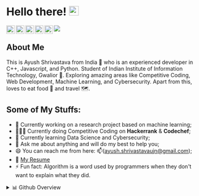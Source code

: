 # Hello there! <img src="https://media.giphy.com/media/hvRJCLFzcasrR4ia7z/giphy.gif" width="25px">

<a href="https://twitter.com/ayush020198">
  <img align="left" alt="Ayush Shrivastava | Twitter" width="22px" src="https://cdn.jsdelivr.net/npm/simple-icons@v3/icons/twitter.svg" />
</a>
<a href="https://www.linkedin.com/in/ayush-shrivastava-99b15b160/">
  <img align="left" alt="Ayush Shrivastava | LinkedIn" width="22px" src="https://cdn.jsdelivr.net/npm/simple-icons@v3/icons/linkedin.svg" />
</a>
<a href="https://t.me/ayush020198">
  <img align="left" alt="Ayush Shrivastava | Telegram" width="22px" src="https://cdn.jsdelivr.net/npm/simple-icons@v3/icons/telegram.svg" />
</a>
<a href="https://www.instagram.com/ayush.00786/">
  <img align="left" alt="Ayush Shrivastava | Instagram" width="22px" src="https://cdn.jsdelivr.net/npm/simple-icons@v3/icons/instagram.svg" />
</a>
<a href="https://www.hackerrank.com/ayush_shrivasta2">
  <img align="left" alt="Ayush Shrivastava | Hackerrank" width="22px" src="https://cdn.jsdelivr.net/npm/simple-icons@3.6.1/icons/hackerrank.svg" />
</a>

![](https://visitor-badge.glitch.me/badge?page_id=ayush-020198.ayush-020198)

## About Me
This is Ayush Shrivastava from India 🚀 who is an experienced developer in C++, Javascript, and Python. Student of Indian Institute of Information Technology, Gwalior 🏫. Exploring amazing areas like Competitive Coding, Web Development, Machine Learning, and Cybersecurity. Apart from this, loves to eat food 🍲 and travel 🗺️.


## Some of My Stuffs:

- 🔭 Currently working on a research project based on machine learning;
- 👨🏽‍💻 Currently doing Competitive Coding on **Hackerrank** & **Codechef**;
- 🌱 Currently learning Data Science and Cybersecurity;
- 💬 Ask me about anything and will do my best to help you;
- 😄 You can reach me from here: 📫(ayush.shrivastavaujn@gmail.com);
- 📝 [My Resume](https://drive.google.com/file/d/1NwWDYc_vM-oKYhV4MBcJuohksa8E1iNH/view)
- ⚡ Fun fact: Algorithm is a word used by programmers when they don't want to explain what they did.

<details>
<summary>📊 Github Overview</summary>

<p align="center"> <img src="https://github-readme-stats.vercel.app/api?username=ayush-020198&show_icons=true&theme=gotham" alt="Ayush Shrivastava | Stats" />

</details>

